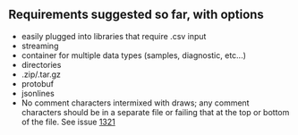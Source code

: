 ## Requirements suggested so far, with options ##
- easily plugged into libraries that require .csv input
- streaming
- container for multiple data types (samples, diagnostic, etc...)
 - directories
 - .zip/.tar.gz
 - protobuf
 - jsonlines
- No comment characters intermixed with draws; any comment characters should be in a separate file or failing that at the top or bottom of the file. See issue [1321](https://github.com/stan-dev/stan/issues/1321)
